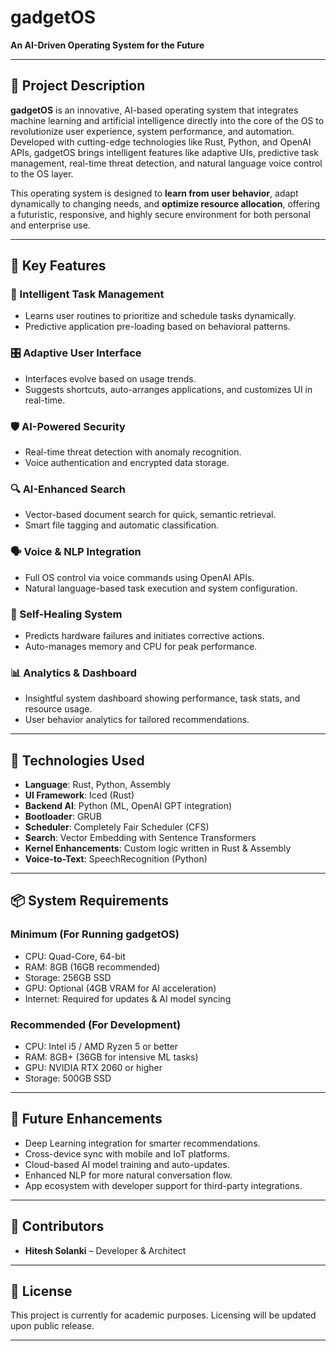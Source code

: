# gadgetOS

**An AI-Driven Operating System for the Future**

---

## 🧠 Project Description

**gadgetOS** is an innovative, AI-based operating system that integrates machine learning and artificial intelligence directly into the core of the OS to revolutionize user experience, system performance, and automation. Developed with cutting-edge technologies like Rust, Python, and OpenAI APIs, gadgetOS brings intelligent features like adaptive UIs, predictive task management, real-time threat detection, and natural language voice control to the OS layer.

This operating system is designed to **learn from user behavior**, adapt dynamically to changing needs, and **optimize resource allocation**, offering a futuristic, responsive, and highly secure environment for both personal and enterprise use.

---

## 🚀 Key Features

### 🧠 Intelligent Task Management

- Learns user routines to prioritize and schedule tasks dynamically.
- Predictive application pre-loading based on behavioral patterns.

### 🎛️ Adaptive User Interface

- Interfaces evolve based on usage trends.
- Suggests shortcuts, auto-arranges applications, and customizes UI in real-time.

### 🛡️ AI-Powered Security

- Real-time threat detection with anomaly recognition.
- Voice authentication and encrypted data storage.

### 🔍 AI-Enhanced Search

- Vector-based document search for quick, semantic retrieval.
- Smart file tagging and automatic classification.

### 🗣️ Voice & NLP Integration

- Full OS control via voice commands using OpenAI APIs.
- Natural language-based task execution and system configuration.

### 🧰 Self-Healing System

- Predicts hardware failures and initiates corrective actions.
- Auto-manages memory and CPU for peak performance.

### 📊 Analytics & Dashboard

- Insightful system dashboard showing performance, task stats, and resource usage.
- User behavior analytics for tailored recommendations.

---

## 🔧 Technologies Used

- **Language**: Rust, Python, Assembly
- **UI Framework**: Iced (Rust)
- **Backend AI**: Python (ML, OpenAI GPT integration)
- **Bootloader**: GRUB
- **Scheduler**: Completely Fair Scheduler (CFS)
- **Search**: Vector Embedding with Sentence Transformers
- **Kernel Enhancements**: Custom logic written in Rust & Assembly
- **Voice-to-Text**: SpeechRecognition (Python)

---

## 📦 System Requirements

### Minimum (For Running gadgetOS)

- CPU: Quad-Core, 64-bit
- RAM: 8GB (16GB recommended)
- Storage: 256GB SSD
- GPU: Optional (4GB VRAM for AI acceleration)
- Internet: Required for updates & AI model syncing

### Recommended (For Development)

- CPU: Intel i5 / AMD Ryzen 5 or better
- RAM: 8GB+ (36GB for intensive ML tasks)
- GPU: NVIDIA RTX 2060 or higher
- Storage: 500GB SSD

---

## 🧩 Future Enhancements

- Deep Learning integration for smarter recommendations.
- Cross-device sync with mobile and IoT platforms.
- Cloud-based AI model training and auto-updates.
- Enhanced NLP for more natural conversation flow.
- App ecosystem with developer support for third-party integrations.

---

## 🤝 Contributors

- **Hitesh Solanki** – Developer & Architect

---

## 📄 License

This project is currently for academic purposes. Licensing will be updated upon public release.

---
